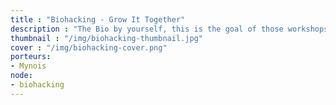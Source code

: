 ```yaml
---
title : "Biohacking - Grow It Together"
description : "The Bio by yourself, this is the goal of those workshops which will lead you to manipulate bacterias and molecules to better interact with the living world we are part of."
thumbnail : "/img/biohacking-thumbnail.jpg"
cover : "/img/biohacking-cover.png"
porteurs:
- Mynois
node: 
- biohacking
---
```


